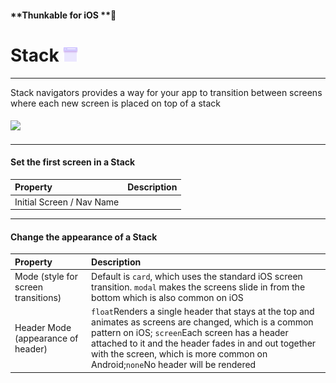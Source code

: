 #### **Thunkable for iOS **

# Stack ![](/assets/stack-nav-ios-icon.png)

---

Stack navigators provides a way for your app to transition between screens where each new screen is placed on top of a stack

#### ![](https://github.com/thunkable/docs-thunkable-com/blob/master/assets/nav-stack-ios.gif?raw=true)

---

#### Set the first screen in a Stack

| Property | Description |
| :--- | :--- |
| Initial Screen / Nav Name |  |

---

#### Change the appearance of a Stack

| Property | Description |
| :--- | :--- |
| Mode \(style for screen transitions\) | Default is `card`, which uses the standard iOS screen transition. `modal` makes the screens slide in from the bottom which is also common on iOS |
| Header Mode \(appearance of header\) | `float`Renders a single header that stays at the top and animates as screens are changed, which is a common pattern on iOS; `screen`Each screen has a header attached to it and the header fades in and out together with the screen, which is more common on Android;`none`No header will be rendered |



